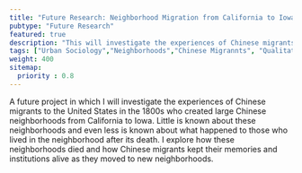 ```yaml
---
title: "Future Research: Neighborhood Migration from California to Iowa"
pubtype: "Future Research"
featured: true
description: "This will investigate the experiences of Chinese migrants to the United States in the 1800s who created large Chinese neighborhoods from California to Iowa."
tags: ["Urban Sociology","Neighborhoods","Chinese Migrannts", "Qualitative Methods", "Residential Segregation"]
weight: 400
sitemap:
  priority : 0.8
---
```


A future project in which I will investigate the experiences of Chinese migrants to the United States in the 1800s who created large Chinese neighborhoods from California to Iowa. Little is known about these neighborhoods and even less is known about what happened to those who lived in the neighborhood after its death. I explore how these neighborhoods died and how Chinese migrants kept their memories and institutions alive as they moved to new neighborhoods.